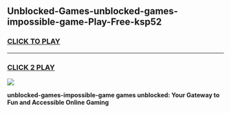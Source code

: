 
## Unblocked-Games-unblocked-games-impossible-game-Play-Free-ksp52
<h3>
<a href="https://premium76.site?title=unblocked-games-impossible-game&ref=15A">CLICK TO PLAY</a></h3>
<hr>

<h3>
<a href="https://premium76.site?title=unblocked-games-impossible-game&ref=15A">CLICK 2 PLAY</a>
  
</h3>

<a href="https://premium76.site?title=unblocked-games-impossible-game&ref=15A"><img src="https://clearcache.store/games.png"></a>


**unblocked-games-impossible-game games unblocked: Your Gateway to Fun and Accessible Online Gaming**
